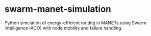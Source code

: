 # swarm-manet-simulation
Python simulation of energy-efficient routing in MANETs using Swarm Intelligence (ACO) with node mobility and failure handling.

